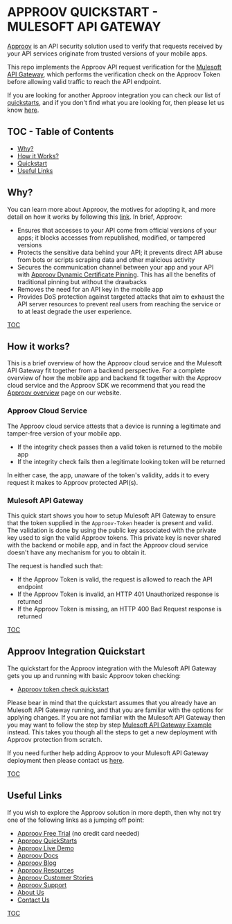 # APPROOV QUICKSTART - MULESOFT API GATEWAY

[Approov](https://approov.io) is an API security solution used to verify that requests received by your API services originate from trusted versions of your mobile apps.

This repo implements the Approov API request verification for the [Mulesoft API Gateway](https://aws.amazon.com/api-gateway/), which performs the verification check on the Approov Token before allowing valid traffic to reach the API endpoint.


If you are looking for another Approov integration you can check our list of [quickstarts](https://approov.io/docs/latest/approov-integration-examples/backend-api/), and if you don't find what you are looking for, then please let us know [here](https://approov.io/contact).


## TOC - Table of Contents

* [Why?](#why)
* [How it Works?](#how-it-works)
* [Quickstart](#approov-integration-quickstart)
* [Useful Links](#useful-links)


## Why?

You can learn more about Approov, the motives for adopting it, and more detail on how it works by following this [link](https://approov.io/product). In brief, Approov:

* Ensures that accesses to your API come from official versions of your apps; it blocks accesses from republished, modified, or tampered versions
* Protects the sensitive data behind your API; it prevents direct API abuse from bots or scripts scraping data and other malicious activity
* Secures the communication channel between your app and your API with [Approov Dynamic Certificate Pinning](https://approov.io/docs/latest/approov-usage-documentation/#approov-dynamic-pinning). This has all the benefits of traditional pinning but without the drawbacks
* Removes the need for an API key in the mobile app
* Provides DoS protection against targeted attacks that aim to exhaust the API server resources to prevent real users from reaching the service or to at least degrade the user experience.

[TOC](#toc-table-of-contents)


## How it works?

This is a brief overview of how the Approov cloud service and the Mulesoft API Gateway fit together from a backend perspective. For a complete overview of how the mobile app and backend fit together with the Approov cloud service and the Approov SDK we recommend that you read the [Approov overview](https://approov.io/product) page on our website.

### Approov Cloud Service

The Approov cloud service attests that a device is running a legitimate and tamper-free version of your mobile app.

* If the integrity check passes then a valid token is returned to the mobile app
* If the integrity check fails then a legitimate looking token will be returned

In either case, the app, unaware of the token's validity, adds it to every request it makes to Approov protected API(s).

### Mulesoft API Gateway

This quick start shows you how to setup Mulesoft API Gateway to ensure that the token supplied in the `Approov-Token` header is present and valid. The validation is done by using the public key associated with the private key used to sign the valid Approov tokens. This private key is never shared with the backend or mobile app, and in fact the Approov cloud service doesn't have any mechanism for you to obtain it.

The request is handled such that:

* If the Approov Token is valid, the request is allowed to reach the API endpoint
* If the Approov Token is invalid, an HTTP 401 Unauthorized response is returned
* If the Approov Token is missing, an HTTP 400 Bad Request response is returned

[TOC](#toc-table-of-contents)


## Approov Integration Quickstart

The quickstart for the Approov integration with the Mulesoft API Gateway gets you up and running with basic Approov token checking:

* [Approov token check quickstart](/docs/APPROOV_TOKEN_QUICKSTART.md)

Please bear in mind that the quickstart assumes that you already have an Mulesoft API Gateway running, and that you are familiar with the options for applying changes. If you are not familiar with the Mulesoft API Gateway then you may want to follow the step by step [Mulesoft API Gateway Example](/docs/MULESOFT_API_GATEWAY_EXAMPLE.md) instead. This takes you though all the steps to get a new deployment with Approov protection from scratch.

If you need further help adding Approov to your Mulesoft API Gateway deployment then please contact us [here](https://approov.io/contact).

[TOC](#toc-table-of-contents)


## Useful Links

If you wish to explore the Approov solution in more depth, then why not try one of the following links as a jumping off point:

* [Approov Free Trial](https://approov.io/signup) (no credit card needed)
* [Approov QuickStarts](https://approov.io/docs/latest/approov-integration-examples/)
* [Approov Live Demo](https://approov.io/product/demo)
* [Approov Docs](https://approov.io/docs)
* [Approov Blog](https://blog.approov.io)
* [Approov Resources](https://approov.io/resource/)
* [Approov Customer Stories](https://approov.io/customer)
* [Approov Support](https://approov.zendesk.com/hc/en-gb/requests/new)
* [About Us](https://approov.io/company)
* [Contact Us](https://approov.io/contact)

[TOC](#toc-table-of-contents)
